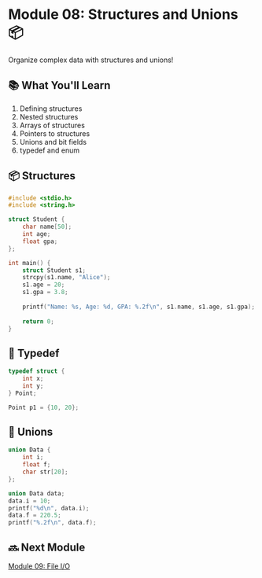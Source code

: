 # Module 08: Structures and Unions 📦

Organize complex data with structures and unions!

## 📚 What You'll Learn

1. Defining structures
2. Nested structures
3. Arrays of structures
4. Pointers to structures
5. Unions and bit fields
6. typedef and enum

## 📦 Structures

```c
#include <stdio.h>
#include <string.h>

struct Student {
    char name[50];
    int age;
    float gpa;
};

int main() {
    struct Student s1;
    strcpy(s1.name, "Alice");
    s1.age = 20;
    s1.gpa = 3.8;
    
    printf("Name: %s, Age: %d, GPA: %.2f\n", s1.name, s1.age, s1.gpa);
    
    return 0;
}
```

## 🔗 Typedef

```c
typedef struct {
    int x;
    int y;
} Point;

Point p1 = {10, 20};
```

## 🔀 Unions

```c
union Data {
    int i;
    float f;
    char str[20];
};

union Data data;
data.i = 10;
printf("%d\n", data.i);
data.f = 220.5;
printf("%.2f\n", data.f);
```

## 🔜 Next Module

[Module 09: File I/O](../09-file-io/README.md)
